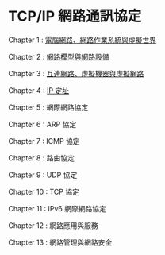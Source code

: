 # TCP/IP 網路通訊協定
Chapter 1 : [電腦網路、網路作業系統與虛擬世界](https://github.com/Disesfgewu/Code-Project/blob/0519dad98119c8aee73e4b7444079ceb76c7def8/Winter_2024/TCP/CH1/Chapter1.md "link")

Chapter 2 : [網路模型與網路設備](https://github.com/Disesfgewu/Code-Project/blob/main/Winter_2024/TCP/CH2/Chapter2.md "link")

Chapter 3 : [互連網路、虛擬機器與虛擬網路](https://github.com/Disesfgewu/Code-Project/blob/main/Winter_2024/TCP/CH3/Chapter3.md "link")

Chapter 4 : [IP 定址](https://github.com/Disesfgewu/Code-Project/blob/main/Winter_2024/TCP/CH4/Chapter4.md "link")

Chapter 5 : 網際網路協定

Chapter 6 : ARP 協定

Chapter 7 : ICMP 協定

Chapter 8 : 路由協定

Chapter 9 : UDP 協定

Chapter 10 : TCP 協定

Chapter 11 : IPv6 網際網路協定

Chapter 12 : 網路應用與服務

Chapter 13 : 網路管理與網路安全
